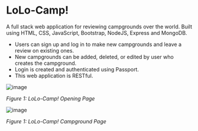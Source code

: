 # LoLo-Camp!

A full stack web application for reviewing campgrounds over the world. Built using HTML, CSS, JavaScript, Bootstrap, NodeJS, Express and MongoDB.

- Users can sign up and log in to make new campgrounds and leave a review on existing ones.
- New campgrounds can be added, deleted, or edited by user who creates the campground.
- Login is created and authenticated using Passport.
- This web application is RESTful.


![image](https://user-images.githubusercontent.com/35508198/152449724-77f892ee-53bf-42b3-97c1-f8537a663d51.png)

_Figure 1: LoLo-Camp! Opening Page_

![image](https://user-images.githubusercontent.com/35508198/152449800-41915cf3-a1a7-4437-96ed-5bab7590d39f.png)

_Figure 1: LoLo-Camp! Campground Page_
